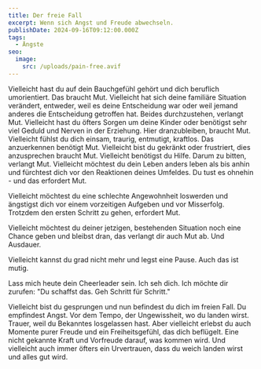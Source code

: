 ```yaml
---
title: Der freie Fall
excerpt: Wenn sich Angst und Freude abwechseln.
publishDate: 2024-09-16T09:12:00.000Z
tags:
  - Ängste
seo:
  image:
    src: /uploads/pain-free.avif
---
```

Vielleicht hast du auf dein Bauchgefühl gehört und dich beruflich umorientiert. Das braucht Mut. Vielleicht hat sich deine familiäre Situation verändert, entweder, weil es deine Entscheidung war oder weil jemand anderes die Entscheidung getroffen hat. Beides durchzustehen, verlangt Mut. Vielleicht hast du öfters Sorgen um deine Kinder oder benötigst sehr viel Geduld und Nerven in der Erziehung. Hier dranzubleiben, braucht Mut. Vielleicht fühlst du dich einsam, traurig, entmutigt, kraftlos. Das anzuerkennen benötigt Mut. Vielleicht bist du gekränkt oder frustriert, dies anzusprechen braucht Mut. Vielleicht benötigst du Hilfe. Darum zu bitten, verlangt Mut. Vielleicht möchtest du dein Leben anders leben als bis anhin und fürchtest dich vor den Reaktionen deines Umfeldes. Du tust es ohnehin - und das erfordert Mut.

Vielleicht möchtest du eine schlechte Angewohnheit loswerden und ängstigst dich vor einem vorzeitigen Aufgeben und vor Misserfolg. Trotzdem den ersten Schritt zu gehen, erfordert Mut.

Vielleicht möchtest du deiner jetzigen, bestehenden Situation noch eine Chance geben und bleibst dran, das verlangt dir auch Mut ab. Und Ausdauer.

Vielleicht kannst du grad nicht mehr und legst eine Pause. Auch das ist mutig.

Lass mich heute dein Cheerleader sein. Ich seh dich. Ich möchte dir zurufen: "Du schaffst das.   Geh Schritt für Schritt."

Vielleicht bist du gesprungen und nun befindest du dich im freien Fall. Du empfindest Angst. Vor dem Tempo, der Ungewissheit, wo du landen wirst. Trauer, weil du Bekanntes losgelassen hast. Aber vielleicht erlebst du auch Momente purer Freude und ein Freiheitsgefühl, das dich beflügelt. Eine nicht gekannte Kraft und Vorfreude darauf, was kommen wird. Und vielleicht auch immer öfters ein Urvertrauen, dass du weich landen wirst und alles gut wird.
